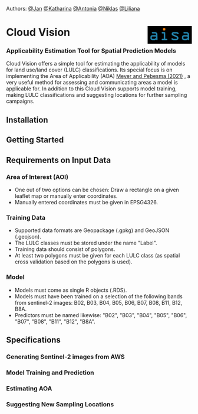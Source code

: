 Authors: [@Jan](https://github.com/JanSeemann92) [@Katharina](https://github.com/KatharinaGI) [@Antonia](https://github.com/AntoniaJost) [@Niklas](https://github.com/niiiiikd) [@Liliana](https://github.com/GitLiliana)

# Cloud Vision <img src="./imagesReadme/logo.png" align="right" alt="" width="120" />
### Applicability Estimation Tool for Spatial Prediction Models

Cloud Vision offers a simple tool for estimating the applicability of models for land use/land cover (LULC) classifications. Its special focus is on implementing the Area of Applicability (AOA) [Meyer and Pebesma (2021)](https://besjournals.onlinelibrary.wiley.com/doi/10.1111/2041-210X.13650) , a very useful method for assessing and communicating areas a model is applicable for. In addition to this Cloud Vision supports model training, making LULC classifications and suggesting locations for further sampling campaigns.

## Installation

## Getting Started

## Requirements on Input Data

### Area of Interest (AOI)

- One out of two options can be chosen: Draw a rectangle on a given leaflet map or manually enter coordinates.
- Manually entered coordinates must be given in EPSG4326.

### Training Data

- Supported data formats are Geopackage (.gpkg) and GeoJSON (.geojson).
- The LULC classes must be stored under the name "Label".
- Training data should consist of polygons.
- At least two polygons must be given for each LULC class (as spatial cross validation based on the polygons is used).

### Model
- Models must come as single R objects (.RDS).
- Models must have been trained on a selection of the following bands from sentinel-2 images: B02, B03, B04, B05, B06, B07, B08, B11, B12, B8A.
- Predictors must be named likewise: "B02", "B03", "B04", "B05", "B06", "B07", "B08", "B11", "B12", "B8A".

## Specifications

### Generating Sentinel-2 images from AWS

### Model Training and Prediction

### Estimating AOA

### Suggesting New Sampling Locations
